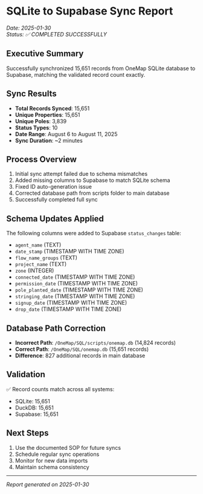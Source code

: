 # SQLite to Supabase Sync Report
*Date: 2025-01-30*  
*Status: ✅ COMPLETED SUCCESSFULLY*

## Executive Summary
Successfully synchronized 15,651 records from OneMap SQLite database to Supabase, matching the validated record count exactly.

## Sync Results
- **Total Records Synced**: 15,651
- **Unique Properties**: 15,651  
- **Unique Poles**: 3,839
- **Status Types**: 10
- **Date Range**: August 6 to August 11, 2025
- **Sync Duration**: ~2 minutes

## Process Overview
1. Initial sync attempt failed due to schema mismatches
2. Added missing columns to Supabase to match SQLite schema
3. Fixed ID auto-generation issue
4. Corrected database path from scripts folder to main database
5. Successfully completed full sync

## Schema Updates Applied
The following columns were added to Supabase `status_changes` table:
- `agent_name` (TEXT)
- `date_stamp` (TIMESTAMP WITH TIME ZONE)
- `flow_name_groups` (TEXT)
- `project_name` (TEXT)
- `zone` (INTEGER)
- `connected_date` (TIMESTAMP WITH TIME ZONE)
- `permission_date` (TIMESTAMP WITH TIME ZONE)
- `pole_planted_date` (TIMESTAMP WITH TIME ZONE)
- `stringing_date` (TIMESTAMP WITH TIME ZONE)
- `signup_date` (TIMESTAMP WITH TIME ZONE)
- `drop_date` (TIMESTAMP WITH TIME ZONE)

## Database Path Correction
- **Incorrect Path**: `/OneMap/SQL/scripts/onemap.db` (14,824 records)
- **Correct Path**: `/OneMap/SQL/onemap.db` (15,651 records)
- **Difference**: 827 additional records in main database

## Validation
✅ Record counts match across all systems:
- SQLite: 15,651
- DuckDB: 15,651  
- Supabase: 15,651

## Next Steps
1. Use the documented SOP for future syncs
2. Schedule regular sync operations
3. Monitor for new data imports
4. Maintain schema consistency

---
*Report generated on 2025-01-30*